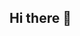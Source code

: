 ## Hi there 👋

<!--
**PeedroMoura/PeedroMoura** is a ✨ _special_ ✨ repository because its `README.md` (this file) appears on your GitHub profile.

Here are some ideas to get you started:

- 🔭 I’m currently working on ...
- 🌱 I’m currently learning ...
- 👯 I’m looking to collaborate on ...
- 🤔 I’m looking for help with ...
- 💬 Ask me about ...
- 📫 How to reach me: ...Olá, eu sou o Pedro Moura! 👋
Desenvolvedor Front-End apaixonado por tecnologia e inovação | React, Next.js, TypeScript, Firebase e aplicações Web3
🚀 Sobre Mim
Olá! Sou um desenvolvedor apaixonado por tecnologia e inovação, com foco no desenvolvimento Front-End. Trabalho com ferramentas como React, React Native, JavaScript/TypeScript, HTML/CSS, NextJs, Postman, Firebase e prototipação com Figma para criar interfaces intuitivas e de fácil uso.
Tenho experiência no desenvolvimento de projetos web e mobile, além de trabalhar com aplicações Web3 e Blockchain. Sou criativo, organizado e comunicativo, sempre disposto a colaborar em projetos desafiadores, visando soluções eficazes e inovadoras. Meu objetivo é evoluir profissionalmente e participar de iniciativas que realmente façam a diferença.
🎓 Formado em Sistemas de Informação pelo Cesmac (2019-2024)
🌱 Sempre buscando aprender novas tecnologias e aprimorar minhas habilidades
🤝 Valorizo o trabalho em equipe e ambientes colaborativos
🌐 Localização: Maceió, Alagoas, Brasil
🛠️ Minhas Habilidades (Tech Stack)
JavaScript
TypeScript
React
React Native
Next.js
HTML5
CSS3
Node.js
Firebase
Figma
💼 Experiência Profissional
Desenvolvedor Web | Labbit Space Inc.
Janeiro 2024 - Presente
Na empresa, desenvolvo e mantenho aplicações web, focando em interfaces dinâmicas com React e Next.js e colaborando no design com Figma. Utilizo JavaScript/TypeScript para criar componentes performáticos e, no backend, trabalho com Node.js e Firebase para autenticação e dados em tempo real. Também exploro integrações Web3, incorporando blockchain em alguns projetos. O uso de Git garante um fluxo organizado e colaborativo, sempre com foco na qualidade e escalabilidade das soluções.
Desenvolvedor Web | Mulheres Conectadas
Agosto 2023 - Janeiro 2024
Desenvolvimento de aplicativos utilizando React Native e Firebase para soluções móveis. Programação de aplicações Web com HTML, CSS, JavaScript/TypeScript. Colaboração no desenvolvimento de soluções que impactam positivamente comunidades e mulheres empreendedoras.
React Native Developer | Centro Universitário Cesmac (Núcleo de Robótica)
Maio 2022 - Junho 2023
Trabalhei com JavaScript, React Native, HTML e CSS, focado em criação de aplicativo, utilizando também o banco de dados Firebase Firestore. Participação ativa no desenvolvimento de soluções tecnológicas inovadoras.
📊 Estatísticas do GitHub
<p align="center"> <img height="180em" src="https://github-readme-stats.vercel.app/api?username=PeedroMoura&show_icons=true&theme=dark&include_all_commits=true&count_private=true"/> <img height="180em" src="https://github-readme-stats.vercel.app/api/top-langs/?username=PeedroMoura&layout=compact&langs_count=7&theme=dark"/> </p>
📫 Entre em Contato
<p align="left"> <a href="mailto:contato.pedromouraa@gmail.com" target="_blank"><img src="https://img.shields.io/badge/Gmail-D14836?style=for-the-badge&logo=gmail&logoColor=white" target="_blank"></a> <a href="https://linkedin.com/in/peedromoura" target="_blank"><img src="https://img.shields.io/badge/LinkedIn-0077B5?style=for-the-badge&logo=linkedin&logoColor=white" target="_blank"></a> <a href="https://peedromoura.github.io/My-Portfolio/" target="_blank"><img src="https://img.shields.io/badge/Portfolio-255E63?style=for-the-badge&logo=About.me&logoColor=white" target="_blank"></a> </p>
"Sempre busco aproveitar as oportunidades para expandir meus conhecimentos. Tenho facilidade em lidar com pessoas e valorizo o trabalho em equipe, contribuindo para um ambiente colaborativo e produtivo."
- 😄 Pronouns: ...
- ⚡ Fun fact: ...
-->
